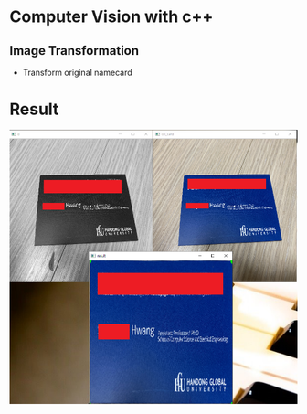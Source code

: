 # Computer Vision with c++

## Image Transformation

- Transform original namecard

# Result

![Result](/강의15/result.PNG)